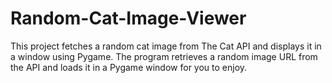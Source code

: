 # Random-Cat-Image-Viewer
This project fetches a random cat image from The Cat API and displays it in a window using Pygame. The program retrieves a random image URL from the API and loads it in a Pygame window for you to enjoy.
